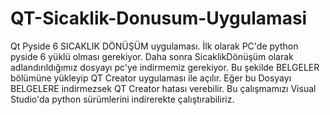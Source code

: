 # QT-Sicaklik-Donusum-Uygulamasi
Qt Pyside 6 SICAKLIK DÖNÜŞÜM uygulaması.
İlk olarak PC'de python pyside 6 yüklü olması gerekiyor. 
Daha sonra SicaklikDönüşüm olarak adlandırıldığımız dosyayı pc'ye indirmemiz gerekiyor. Bu şekilde BELGELER bölümüne yükleyip QT Creator uygulaması ile açılır. Eğer bu Dosyayı BELGELERE indirmezsek QT Creator hatası verebilir. 
Bu çalışmamızı Visual Studio'da python sürümlerini indirerekte çalıştırabiliriz.
